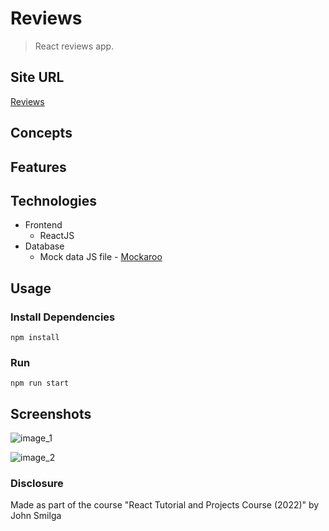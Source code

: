 # Reviews

> React reviews app.

## Site URL

[Reviews](https://oziv-reviews.netlify.app/)

## Concepts

## Features

## Technologies

- Frontend
  - ReactJS
- Database
  - Mock data JS file - [Mockaroo](https://www.mockaroo.com/)

## Usage

### Install Dependencies

```
npm install
```

### Run

```
npm run start
```

## Screenshots

![image_1](https://user-images.githubusercontent.com/89987476/182177357-9d6d44bb-a126-404c-a672-67ebb899c4b6.png)

![image_2](https://user-images.githubusercontent.com/89987476/182177362-6ceec864-b6ea-4f30-b0ec-49c4ea603603.png)

### Disclosure

Made as part of the course "React Tutorial and Projects Course (2022)" by John Smilga
